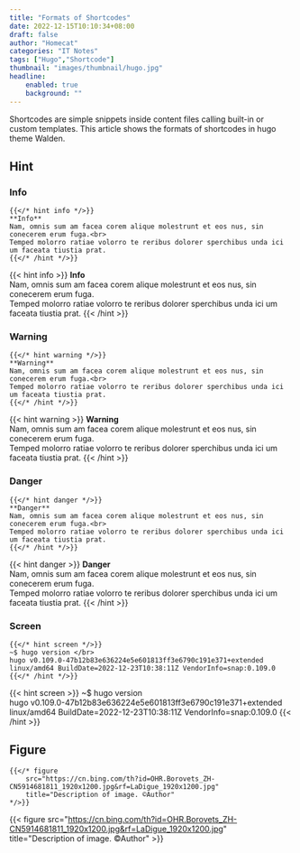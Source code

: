 ```yaml
---
title: "Formats of Shortcodes"
date: 2022-12-15T10:10:34+08:00
draft: false
author: "Homecat"
categories: "IT Notes"
tags: ["Hugo","Shortcode"]
thumbnail: "images/thumbnail/hugo.jpg"
headline: 
    enabled: true
    background: ""
---
```


Shortcodes are simple snippets inside content files calling built-in or custom templates. This article shows the formats of shortcodes in hugo theme Walden.

<!--more-->

## Hint

### Info

``` golang
{{</* hint info */>}}
**Info**  
Nam, omnis sum am facea corem alique molestrunt et eos nus, sin conecerem erum fuga.<br>
Temped molorro ratiae volorro te reribus dolorer sperchibus unda ici um faceata tiustia prat.
{{</* /hint */>}}
```

{{< hint info >}}
**Info**  
Nam, omnis sum am facea corem alique molestrunt et eos nus, sin conecerem erum fuga.<br>
Temped molorro ratiae volorro te reribus dolorer sperchibus unda ici um faceata tiustia prat.
{{< /hint >}}

### Warning

``` golang
{{</* hint warning */>}}
**Warning**  
Nam, omnis sum am facea corem alique molestrunt et eos nus, sin conecerem erum fuga.<br>
Temped molorro ratiae volorro te reribus dolorer sperchibus unda ici um faceata tiustia prat.
{{</* /hint */>}}
```

{{< hint warning >}}
**Warning**  
Nam, omnis sum am facea corem alique molestrunt et eos nus, sin conecerem erum fuga.<br>
Temped molorro ratiae volorro te reribus dolorer sperchibus unda ici um faceata tiustia prat.
{{< /hint >}}

### Danger

``` golang
{{</* hint danger */>}}
**Danger**  
Nam, omnis sum am facea corem alique molestrunt et eos nus, sin conecerem erum fuga.<br>
Temped molorro ratiae volorro te reribus dolorer sperchibus unda ici um faceata tiustia prat.
{{</* /hint */>}}
```

{{< hint danger >}}
**Danger**  
Nam, omnis sum am facea corem alique molestrunt et eos nus, sin conecerem erum fuga.<br>
Temped molorro ratiae volorro te reribus dolorer sperchibus unda ici um faceata tiustia prat.
{{< /hint >}}

### Screen

```
{{</* hint screen */>}}
~$ hugo version </br>
hugo v0.109.0-47b12b83e636224e5e601813ff3e6790c191e371+extended linux/amd64 BuildDate=2022-12-23T10:38:11Z VendorInfo=snap:0.109.0
{{</* /hint */>}}
```

{{< hint screen >}}
~$ hugo version </br>
hugo v0.109.0-47b12b83e636224e5e601813ff3e6790c191e371+extended linux/amd64 BuildDate=2022-12-23T10:38:11Z VendorInfo=snap:0.109.0
{{< /hint >}}


## Figure

```golang
{{</* figure 
    src="https://cn.bing.com/th?id=OHR.Borovets_ZH-CN5914681811_1920x1200.jpg&rf=LaDigue_1920x1200.jpg" 
    title="Description of image. ©Author" 
*/>}}
```

{{< figure src="https://cn.bing.com/th?id=OHR.Borovets_ZH-CN5914681811_1920x1200.jpg&rf=LaDigue_1920x1200.jpg" title="Description of image. ©Author" >}}


